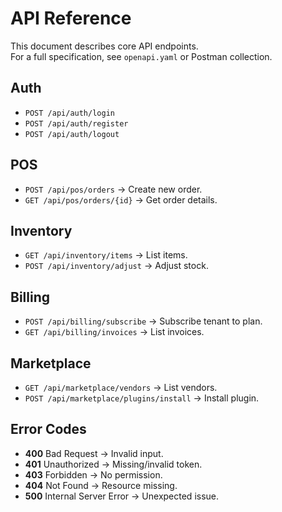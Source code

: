 # API Reference

This document describes core API endpoints.  
For a full specification, see `openapi.yaml` or Postman collection.

## Auth
- `POST /api/auth/login`
- `POST /api/auth/register`
- `POST /api/auth/logout`

## POS
- `POST /api/pos/orders` → Create new order.  
- `GET /api/pos/orders/{id}` → Get order details.  

## Inventory
- `GET /api/inventory/items` → List items.  
- `POST /api/inventory/adjust` → Adjust stock.  

## Billing
- `POST /api/billing/subscribe` → Subscribe tenant to plan.  
- `GET /api/billing/invoices` → List invoices.  

## Marketplace
- `GET /api/marketplace/vendors` → List vendors.  
- `POST /api/marketplace/plugins/install` → Install plugin.  

## Error Codes
- **400** Bad Request → Invalid input.  
- **401** Unauthorized → Missing/invalid token.  
- **403** Forbidden → No permission.  
- **404** Not Found → Resource missing.  
- **500** Internal Server Error → Unexpected issue.  
